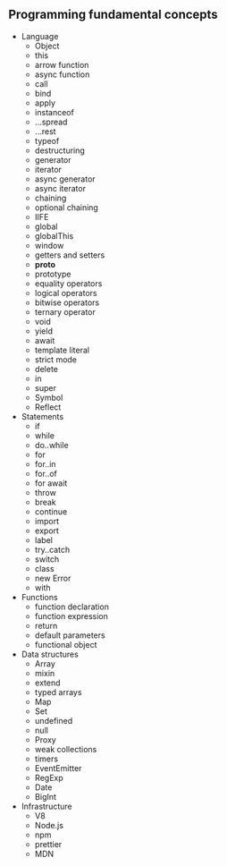 ## Programming fundamental concepts

- Language
  - Object
  - this
  - arrow function
  - async function
  - call
  - bind
  - apply
  - instanceof
  - ...spread
  - ...rest
  - typeof
  - destructuring
  - generator
  - iterator
  - async generator
  - async iterator
  - chaining
  - optional chaining
  - IIFE
  - global
  - globalThis
  - window
  - getters and setters
  - __proto__
  - prototype
  - equality operators
  - logical operators
  - bitwise operators
  - ternary operator
  - void
  - yield
  - await
  - template literal
  - strict mode
  - delete
  - in
  - super
  - Symbol 
  - Reflect
- Statements
  - if
  - while
  - do..while
  - for 
  - for..in
  - for..of
  - for await
  - throw
  - break 
  - continue 
  - import
  - export
  - label
  - try..catch 
  - switch 
  - class 
  - new Error
  - with
- Functions
  - function declaration 
  - function expression
  - return 
  - default parameters
  - functional object 
- Data structures
  - Array 
  - mixin
  - extend
  - typed arrays
  - Map 
  - Set 
  - undefined 
  - null 
  - Proxy
  - weak collections
  - timers
  - EventEmitter
  - RegExp
  - Date
  - BigInt
- Infrastructure
  - V8
  - Node.js
  - npm
  - prettier
  - MDN

